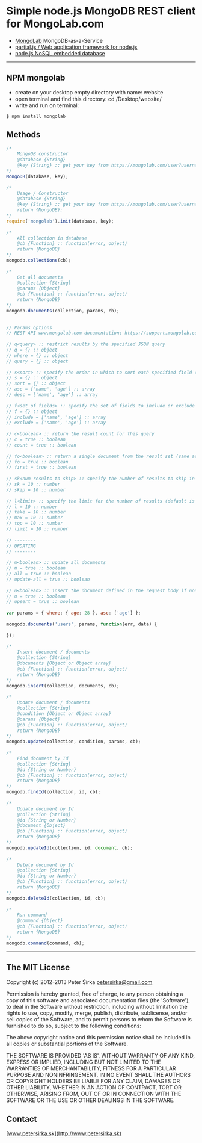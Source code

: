 Simple node.js MongoDB REST client for MongoLab.com
===================================================

- [MongoLab](http://www.mongolab.com) MongoDB-as-a-Service
- [partial.js / Web application framework for node.js](http://partialjs.com)
- [node.js NoSQL embedded database](https://github.com/petersirka/nosql)

***

## NPM mongolab

- create on your desktop empty directory with name: website
- open terminal and find this directory: cd /Desktop/website/
- write and run on terminal:

```text
$ npm install mongolab
```

## Methods

```js
/*
    MongoDB constructor
    @database {String}
    @key {String} :: get your key from https://mongolab.com/user?username=[username]
*/
MongoDB(database, key);
 
/*
    Usage / Constructor
    @database {String}
    @key {String} :: get your key from https://mongolab.com/user?username=[username]
    return {MongoDB};
*/
require('mongolab').init(database, key);
 
/*
    All collection in database
    @cb {Function} :: function(error, object)
    return {MongoDB}
*/
mongodb.collections(cb);
 
/*
    Get all documents
    @collection {String}
    @params {Object}
    @cb {Function} :: function(error, object)
    return {MongoDB}
*/
mongodb.documents(collection, params, cb);
 
 
// Params options
// REST API www.mongolab.com documentation: https://support.mongolab.com/entries/20433053-rest-api-for-mongodb
 
// q<query> :: restrict results by the specified JSON query
// q = {} :: object
// where = {} :: object
// query = {} :: object
 
// s<sort> :: specify the order in which to sort each specified field (1- ascending; -1 - descending)
// s = {} :: object
// sort = {} :: object
// asc = ['name', 'age'] :: array
// desc = ['name', 'age'] :: array
 
// f<set of fields> :: specify the set of fields to include or exclude in each document (1 - include; 0 - exclude)
// f = {} :: object
// include = ['name', 'age'] :: array
// exclude = ['name', 'age'] :: array
 
// c<boolean> :: return the result count for this query
// c = true :: boolean
// count = true :: boolean
 
// fo<boolean> :: return a single document from the result set (same as findOne() using the mongo shell
// fo = true :: boolean
// first = true :: boolean
 
// sk<num results to skip> :: specify the number of results to skip in the result set; useful for paging
// sk = 10 :: number
// skip = 10 :: number
 
// l<limit> :: specify the limit for the number of results (default is 1000)
// l = 10 :: number
// take = 10 :: number
// max = 10 :: number
// top = 10 :: number
// limit = 10 :: number
 
// --------
// UPDATING
// --------
 
// m<boolean> :: update all documents
// m = true :: boolean
// all = true :: boolean
// update-all = true :: boolean
 
// u<boolean> :: insert the document defined in the request body if none match the specified query
// u = true :: boolean
// upsert = true :: boolean
 
var params = { where: { age: 28 }, asc: ['age'] };
 
mongodb.documents('users', params, function(err, data) {
     
});
 
/*
    Insert document / documents
    @collection {String}
    @documents {Object or Object array}
    @cb {Function} :: function(error, object)
    return {MongoDB}
*/
mongodb.insert(collection, documents, cb);
 
/*
    Update document / documents
    @collection {String}
    @condition {Object or Object array}
    @params {Object}
    @cb {Function} :: function(error, object)
    return {MongoDB}
*/
mongodb.update(collection, condition, params, cb);
 
/*
    Find document by Id
    @collection {String}
    @id {String or Number}
    @cb {Function} :: function(error, object)
    return {MongoDB}
*/
mongodb.findId(collection, id, cb);
 
/*
    Update document by Id
    @collection {String}
    @id {String or Number}
    @document {Object}
    @cb {Function} :: function(error, object)
    return {MongoDB}
*/
mongodb.updateId(collection, id, document, cb);
 
/*
    Delete document by Id
    @collection {String}
    @id {String or Number}
    @cb {Function} :: function(error, object)
    return {MongoDB}
*/
mongodb.deleteId(collection, id, cb);
 
/*
    Run command
    @command {Object}
    @cb {Function} :: function(error, object)
    return {MongoDB}
*/
mongodb.command(command, cb);
```

***

## The MIT License

Copyright (c) 2012-2013 Peter Širka <petersirka@gmail.com>

Permission is hereby granted, free of charge, to any person obtaining a copy of this software and associated documentation files (the 'Software'), to deal in the Software without restriction, including without limitation the rights to use, copy, modify, merge, publish, distribute, sublicense, and/or sell copies of the Software, and to permit persons to whom the Software is furnished to do so, subject to the following conditions:

The above copyright notice and this permission notice shall be included in all copies or substantial portions of the Software.

THE SOFTWARE IS PROVIDED 'AS IS', WITHOUT WARRANTY OF ANY KIND, EXPRESS OR IMPLIED, INCLUDING BUT NOT LIMITED TO THE WARRANTIES OF MERCHANTABILITY, FITNESS FOR A PARTICULAR PURPOSE AND NONINFRINGEMENT. IN NO EVENT SHALL THE AUTHORS OR COPYRIGHT HOLDERS BE LIABLE FOR ANY CLAIM, DAMAGES OR OTHER LIABILITY, WHETHER IN AN ACTION OF CONTRACT, TORT OR OTHERWISE, ARISING FROM, OUT OF OR IN CONNECTION WITH THE SOFTWARE OR THE USE OR OTHER DEALINGS IN THE SOFTWARE.

## Contact

[www.petersirka.sk](http://www.petersirka.sk)
